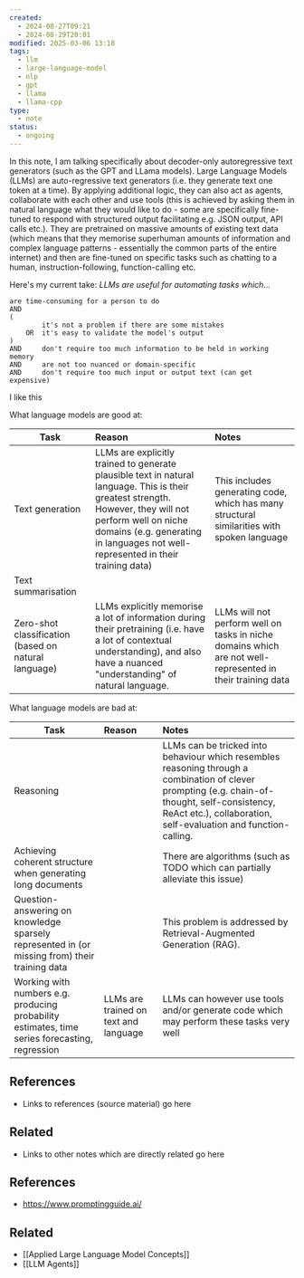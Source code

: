 ```yaml
---
created:
  - 2024-08-27T09:21
  - 2024-08-29T20:01
modified: 2025-03-06 13:18
tags:
  - llm
  - large-language-model
  - nlp
  - gpt
  - llama
  - llama-cpp
type:
  - note
status:
  - ongoing
---
```

In this note, I am talking specifically about decoder-only autoregressive text generators (such as the GPT and LLama models).
Large Language Models (LLMs) are auto-regressive text generators (i.e. they generate text one token at a time). By applying additional logic, they can also act as agents, collaborate with each other and use tools (this is achieved by asking them in natural language what they would like to do - some are specifically fine-tuned to respond with structured output facilitating e.g. JSON output, API calls etc.). 
They are pretrained on massive amounts of existing text data (which means that they memorise superhuman amounts of information and complex language patterns - essentially the common parts of the entire internet) and then are fine-tuned on specific tasks such as chatting to a human, instruction-following, function-calling etc.

Here's my current take:
*LLMs are useful for automating tasks which...*
```
are time-consuming for a person to do
AND
(
		it's not a problem if there are some mistakes	
	OR  it's easy to validate the model's output
)
AND     don't require too much information to be held in working memory    
AND     are not too nuanced or domain-specific
AND     don't require too much input or output text (can get expensive)
```

I like this 

What language models are good at:

| Task                                                 | Reason                                                                                                                                                                                                                                          | Notes                                                                                                      |
| ---------------------------------------------------- | :---------------------------------------------------------------------------------------------------------------------------------------------------------------------------------------------------------------------------------------------- | :--------------------------------------------------------------------------------------------------------- |
| Text generation                                      | LLMs are explicitly trained to generate plausible text in natural language. This is their greatest strength.<br>However, they will not perform well on niche domains (e.g. generating in languages not well-represented in their training data) | This includes generating code, which has many structural similarities with spoken language                 |
| Text summarisation                                   |                                                                                                                                                                                                                                                 |                                                                                                            |
| Zero-shot classification (based on natural language) | LLMs explicitly memorise a lot of information during their pretraining (i.e. have a lot of contextual understanding), and also have a nuanced "understanding" of natural language.                                                              | LLMs will not perform well on tasks in niche domains which are not well-represented in their training data |

What language models are bad at:

| Task                                                                                           | Reason                                | Notes                                                                                                                                                                                                              |
| ---------------------------------------------------------------------------------------------- | :------------------------------------ | :----------------------------------------------------------------------------------------------------------------------------------------------------------------------------------------------------------------- |
| Reasoning                                                                                      |                                       | LLMs can be tricked into behaviour which resembles reasoning through a combination of clever prompting (e.g. chain-of-thought, self-consistency, ReAct etc.), collaboration, self-evaluation and function-calling. |
| Achieving coherent structure when generating long documents                                    |                                       | There are algorithms (such as TODO which can partially alleviate this issue)                                                                                                                                       |
| Question-answering on knowledge sparsely represented in (or missing from) their training data  |                                       | This problem is addressed by Retrieval-Augmented Generation (RAG).                                                                                                                                                 |
| Working with numbers e.g. producing probability estimates, time series forecasting, regression | LLMs are trained on text and language | LLMs can however use tools and/or generate code which may perform these tasks very well                                                                                                                            |
## References
* Links to references (source material) go here
## Related
* Links to other notes which are directly related go here
## References
* https://www.promptingguide.ai/
## Related
* [[Applied Large Language Model Concepts]]
* [[LLM Agents]]
